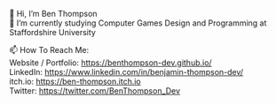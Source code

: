 👋 Hi, I’m Ben Thompson  
🌱 I’m currently studying Computer Games Design and Programming at Staffordshire University

📫 How To Reach Me:  
Website / Portfolio: https://benthompson-dev.github.io/  
LinkedIn: https://www.linkedin.com/in/benjamin-thompson-dev/  
itch.io: https://ben-thompson.itch.io  
Twitter: https://twitter.com/BenThompson_Dev

<!---
BenThompson-Dev/BenThompson-Dev is a ✨ special ✨ repository because its `README.md` (this file) appears on your GitHub profile.
You can click the Preview link to take a look at your changes.
--->
